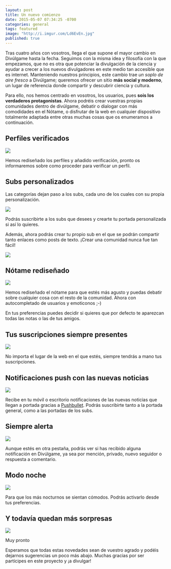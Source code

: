 ```yaml
---
layout: post
title: Un nuevo comienzo
date: 2015-05-07 07:34:25 -0700
categories: general
tags: featured
image: "http://i.imgur.com/Ld6EvEn.jpg"
published: true
---
```

Tras cuatro años con vosotros, llega el que supone el mayor cambio en Divúlgame hasta la fecha. Seguimos con la misma idea y filosofía con la que empezamos, que no es otra que potenciar la divulgación de la ciencia y ayudar a crecer a los nuevos divulgadores en este medio tan accesible que es internet. Manteniendo nuestros principios, este cambio trae *un soplo de aire fresco* a Divúlgame; queremos ofrecer un sitio **más social y moderno**, un lugar de referencia donde compartir y descubrir ciencia y cultura.

Para ello, nos hemos centrado en vosotros, los usuarios, pues **sois los verdaderos protagonistas**. Ahora podréis crear vuestras propias comunidades dentro de divúlgame, debatir o dialogar con más comodidades en el Nótame, o disfrutar de la web en cualquier dispositivo totalmente adaptada entre otras muchas cosas que os enumeramos a continuación.

## Perfiles verificados

![](http://i.imgur.com/7LwJbeb.png)

Hemos rediseñado los perfiles y añadido verificación, pronto os informaremos sobre como proceder para verificar un perfil.

## Subs personalizados
Las categorías dejan paso a los subs, cada uno de los cuales con su propia personalización.

![](http://i.imgur.com/z6XL26e.gif)

Podrás suscribirte a los subs que desees y crearte tu portada personalizada si así lo quieres.

Además, ahora podrás crear tu propio sub en el que se podrán compartir tanto enlaces como posts de texto. ¡Crear una comunidad nunca fue tan fácil!

![](http://i.imgur.com/Sd0mrCO.png)

## Nótame rediseñado

![](http://imgur.com/95N7Doi.png)

Hemos rediseñado el nótame para que estés más agusto y puedas debatir sobre cualquier cosa con el resto de la comunidad. Ahora con autocompletado de usuarios y emoticonos ;-)

En tus preferencias puedes decidir si quieres que por defecto te aparezcan todas las notas o las de tus amigos.

## Tus suscripciones siempre presentes

![](http://imgur.com/Otl2HBM.png)

No importa el lugar de la web en el que estés, siempre tendrás a mano tus suscripciones.

## Notificaciones push con las nuevas noticias
![](http://i.imgur.com/ilvyJYC.jpg)

Recibe en tu móvil o escritorio notificaciones de las nuevas noticias que llegan a portada gracias a [Pushbullet](https://www.pushbullet.com/). Podrás suscribirte tanto a la portada general, como a las portadas de los subs.

## Siempre alerta
![](http://i.imgur.com/GM3jN9r.png)

Aunque estés en otra pestaña, podrás ver si has recibido alguna notificación en Divúlgame, ya sea por mención, privado, nuevo seguidor o respuesta a comentario.

## Modo noche

![](http://i.imgur.com/42ws523.png)

Para que los más nocturnos se sientan cómodos. Podrás activarlo desde tus preferencias.

## Y todavía quedan más sorpresas

![](http://i.imgur.com/CgrPOAm.png)

Muy pronto


Esperamos que todas estas novedades sean de vuestro agrado y podéis dejarnos sugerencias un poco más abajo. Muchas gracias por ser partícipes en este proyecto y ¡a divulgar!

